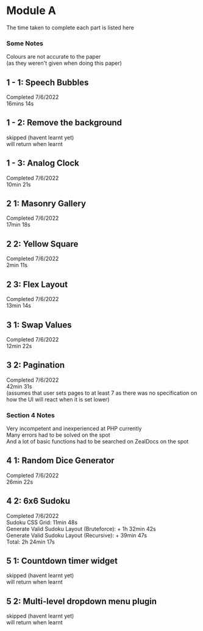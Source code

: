 # Module A
The time taken to complete each part is listed here

### Some Notes
Colours are not accurate to the paper  
(as they weren't given when doing this paper)

## 1 - 1: Speech Bubbles
Completed 7/6/2022  
16mins 14s

## 1 - 2: Remove the background
skipped (havent learnt yet)  
will return when learnt

## 1 - 3: Analog Clock
Completed 7/6/2022  
10min 21s

## 2 1: Masonry Gallery
Completed 7/6/2022  
17min 18s

## 2 2: Yellow Square
Completed 7/6/2022  
2min 11s

## 2 3: Flex Layout
Completed 7/6/2022  
13min 14s

## 3 1: Swap Values
Completed 7/6/2022  
12min 22s

## 3 2: Pagination
Completed 7/6/2022  
42min 31s  
(assumes that user sets pages to at least 7 as there was no specification on how the UI will react when it is set lower)

### Section 4 Notes
Very incompetent and inexperienced at PHP currently  
Many errors had to be solved on the spot  
And a lot of basic functions had to be searched on ZealDocs on the spot

## 4 1: Random Dice Generator
Completed 7/6/2022  
26min 22s

## 4 2: 6x6 Sudoku
Completed 7/6/2022  
Sudoku CSS Grid: 11min 48s  
Generate Valid Sudoku Layout (Bruteforce): + 1h 32min 42s  
Generate Valid Sudoku Layout (Recursive): + 39min 47s  
Total: 2h 24min 17s

## 5 1: Countdown timer widget
skipped (havent learnt yet)  
will return when learnt

## 5 2: Multi-level dropdown menu plugin
skipped (havent learnt yet)  
will return when learnt